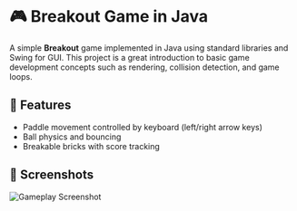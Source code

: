 # 🎮 Breakout Game in Java

A simple **Breakout** game implemented in Java using standard libraries and Swing for GUI. This project is a great introduction to basic game development concepts such as rendering, collision detection, and game loops.

## 🧩 Features

- Paddle movement controlled by keyboard (left/right arrow keys)
- Ball physics and bouncing
- Breakable bricks with score tracking

## 📸 Screenshots

![Gameplay Screenshot](screenshot.png)
